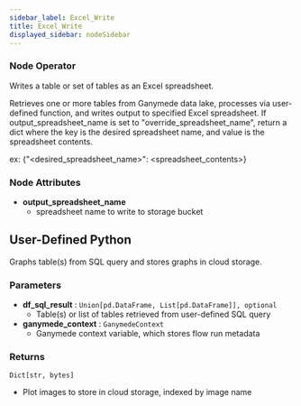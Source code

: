 ```yaml
---
sidebar_label: Excel_Write
title: Excel_Write
displayed_sidebar: nodeSidebar
---
```


### Node Operator
Writes a table or set of tables as an Excel spreadsheet.

Retrieves one or more tables from Ganymede data lake, processes via user-defined function,
and writes output to specified Excel spreadsheet. If output_spreadsheet_name is set to
"override_spreadsheet_name", return a dict where the key is the desired spreadsheet name,
and value is the spreadsheet contents.

ex: {"<desired_spreadsheet_name>": <spreadsheet_contents>}


### Node Attributes
- **output_spreadsheet_name**
  - spreadsheet name to write to storage bucket
## User-Defined Python
Graphs table(s) from SQL query and stores graphs in cloud storage.


### Parameters
- **df_sql_result** : `Union[pd.DataFrame, List[pd.DataFrame]], optional`
    - Table(s) or list of tables retrieved from user-defined SQL query
- **ganymede_context** : `GanymedeContext`
    - Ganymede context variable, which stores flow run metadata


### Returns
`Dict[str, bytes]`
  - Plot images to store in cloud storage, indexed by image name